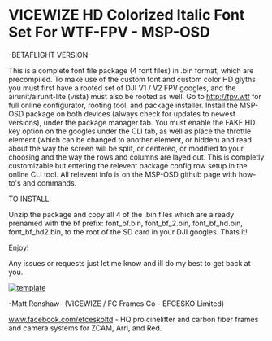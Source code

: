 # VICEWIZE HD Colorized Italic Font Set For WTF-FPV - MSP-OSD #

-BETAFLIGHT VERSION-

This is a complete font file package (4 font files) in .bin format, which are precompiled. To make use of the custom font and custom color HD glyths you must first have a rooted set of DJI V1 / V2 FPV googles, and the airunit/airunit-lite (vista) must also be rooted as well. Go to http://fpv.wtf for full online configurator, rooting tool, and package installer. Install the MSP-OSD package on both devices (always check for updates to newest versions), under the package manager tab. You must enable the FAKE HD key option on the googles under the CLI tab, as well as place the throttle element (which can be changed to another element, or hidden) and read about the way the screen will be split, or centered, or modified to your choosing and the way the rows and columns are layed out. This is completly customizable but entering the relevent package config row setup in the online CLI tool. All relevent info is on the MSP-OSD github page with how-to's and commands.

TO INSTALL:

Unzip the package and copy all 4 of the .bin files which are already prenamed with the bf prefix: font_bf.bin, font_bf_2.bin, font_bf_hd.bin, font_bf_hd2.bin, to the root of the SD card in your DJI googles. Thats it!

Enjoy!


Any issues or requests just let me know and ill do my best to get back at you.


<a href="https://ibb.co/0hrbY9Y"><img src="https://i.ibb.co/D5Q2wMw/template.png" alt="template" border="0"></a>




-Matt Renshaw- (VICEWIZE / FC Frames Co - EFCESKO Limited)

www.facebook.com/efceskoltd - HQ pro cinelifter and carbon fiber frames and camera systems for ZCAM, Arri, and Red.



